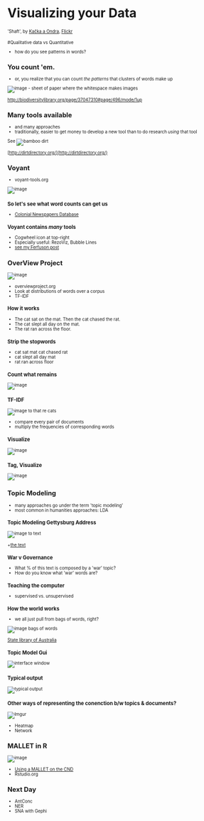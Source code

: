# Visualizing your Data


<small><small>'Shaft', by [Kačka a Ondra](https://www.flickr.com/photos/14548166@N03/), [Flickr](https://www.flickr.com/photos/14548166@N03/4687041921/in/photolist-89bjgB-JKAoz-YAA11-YAvoo-9ETqED-byG16U-9rVJXU-9rVGU7-9rVGjw-9rVHtq-9rSKUt-9rVFAJ-o1A5F3-ebnFcx-76obyM-do1Joq-5Pm4Eb-6jw6QT-7d9eqA-fFPwRD-85GG8p-eahux-d4Aaxj-8pt9DT-m6QW8Y-fgQ9BL-7U4b6g-5JUN3F-6hbbGA-7AQdw5-omxKJh-5cRAAE-ebnFeH-Eb8ZV-o1yRKy-nJcpRq-4if229-6NbpGV-jJhhN-2CM7N6-ebnFhT-47JYou-d9LaWU-7ximkQ-8pmJfn-8ppVeE-8i5WKX-6UTV59-47ELxX-6UTU2A)


#Qualitative data vs Quantitative
+ how do you see patterns in words?


## You count 'em.
+ or, you realize that you can count _the patterns_ that clusters of words make up

![image - sheet of paper where the whitespace makes images](https://farm8.staticflickr.com/7295/14076926384_9f313680d4.jpg)

http://biodiversitylibrary.org/page/37047310#page/496/mode/1up


## Many tools available
+ and many approaches
+ traditionally, easier to get money to develop a new tool than to do research _using_ that tool

See ![bamboo dirt](http://dirtdirectory.org/sites/default/files/dirt.png)

[http://dirtdirectory.org/](http://dirtdirectory.org/)



## Voyant
+ voyant-tools.org

![image](http://docs.voyant-tools.org/files/2011/12/voyant-loading1.png)


### So let's see what word counts can get us
+ [Colonial Newspapers Database](http://voyant-tools.org/?corpus=colonial-newspapers&stopList=stop.en.taporware.txt)


### Voyant contains *many* tools
+ Cogwheel icon at top-right
+ Especially useful: RezoViz, Bubble Lines 
+ [see my Ferfuson post](http://electricarchaeology.ca/2014/11/26/text-analysis-of-the-grand-jury-documents/)



## OverView Project
![image](https://www.overviewproject.org/assets/images/logo-large.png)

+ overviewproject.org
+ Look at distributions of words over a corpus
+ TF-IDF


### How it works

+ The cat sat on the mat. Then the cat chased the rat.
+ The cat slept all day on the mat.
+ The rat ran across the floor.


### Strip the stopwords

+ cat sat mat cat chased rat
+ cat slept all day mat
+ rat ran across floor


### Count what remains

![image](http://overview.ap.org/wp-content/uploads/2013/04/Word-frequency-table.png)


### TF-IDF
![image to that re cats](http://overview.ap.org/wp-content/uploads/2013/04/Document-similarity-scores.png)

+ compare every pair of documents
+ multiply the frequencies of corresponding words


### Visualize
![image](http://overview.ap.org/wp-content/uploads/2013/04/Similar-documents.png)


### Tag, Visualize
![image](http://overview.ap.org/wp-content/uploads/2013/04/Screen-Shot-2013-12-03-at-7.33.58-AM-1024x750.png)



## Topic Modeling
+ many approaches go under the term 'topic modeling'
+ most common in humanities approaches: LDA


### Topic Modeling Gettysburg Address
![image to text](http://www.themacroscope.org/wp-content/uploads/2013/08/gettysburg-markup-300x136.png)

+[the text](http://en.wikipedia.org/wiki/Gettysburg_Address)


### War v Governance
+ What % of this text is composed by a 'war' topic?
+ How do you know what 'war' words are?


### Teaching the computer
+ supervised vs. unsupervised


### How the world works
+ we all just pull from bags of words, right?

![image bags of words](https://farm3.staticflickr.com/2447/3924708785_dcf2c00269_m.jpg)

[State library of Australia](http://images.slsa.sa.gov.au/searcy/17/PRG280_1_17_716.htm)


### Topic Model Gui
![interface window](http://i109.photobucket.com/albums/n44/arunbg/topic_modeling_tool/inputfile_screen.png)


### Typical output

![typical output](http://i109.photobucket.com/albums/n44/arunbg/topic_modeling_tool/alltopics_screen.png )


### Other ways of representing the conenction b/w topics & documents?

![Imgur](http://i.imgur.com/7a65yxb.png)

+ Heatmap
+ Network



## MALLET in R
![image](http://mallet.cs.umass.edu/logo3.png)

+ [Using a MALLET on the CND](http://hist3907b-winter2015.github.io/module4-holes/tm-CND.html)
+ Rstudio.org



## Next Day
+ AntConc
+ NER
+ SNA with Gephi

